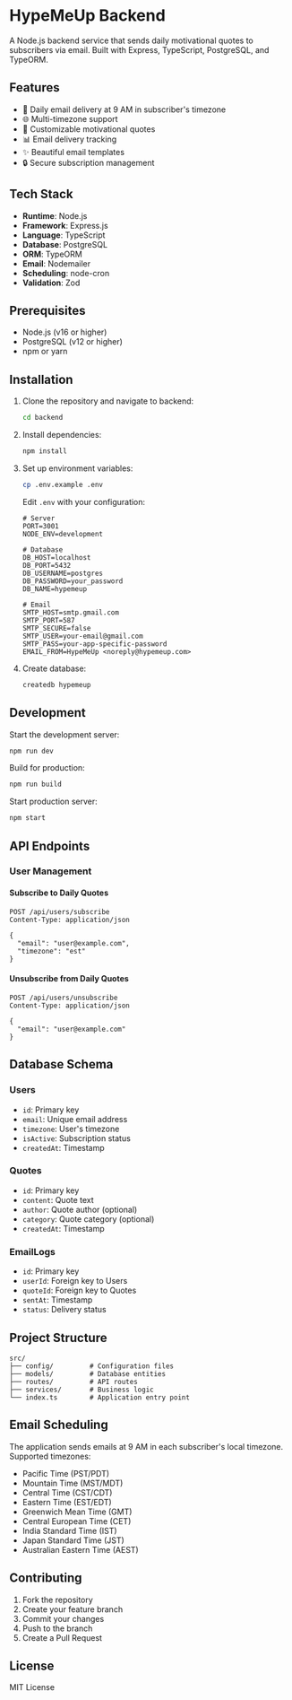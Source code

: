 # HypeMeUp Backend

A Node.js backend service that sends daily motivational quotes to subscribers via email. Built with Express, TypeScript, PostgreSQL, and TypeORM.

## Features

- 📧 Daily email delivery at 9 AM in subscriber's timezone
- 🌐 Multi-timezone support
- 📝 Customizable motivational quotes
- 📊 Email delivery tracking
- ✨ Beautiful email templates
- 🔒 Secure subscription management

## Tech Stack

- **Runtime**: Node.js
- **Framework**: Express.js
- **Language**: TypeScript
- **Database**: PostgreSQL
- **ORM**: TypeORM
- **Email**: Nodemailer
- **Scheduling**: node-cron
- **Validation**: Zod

## Prerequisites

- Node.js (v16 or higher)
- PostgreSQL (v12 or higher)
- npm or yarn

## Installation

1. Clone the repository and navigate to backend:

   ```bash
   cd backend
   ```

2. Install dependencies:

   ```bash
   npm install
   ```

3. Set up environment variables:

   ```bash
   cp .env.example .env
   ```

   Edit `.env` with your configuration:

   ```env
   # Server
   PORT=3001
   NODE_ENV=development

   # Database
   DB_HOST=localhost
   DB_PORT=5432
   DB_USERNAME=postgres
   DB_PASSWORD=your_password
   DB_NAME=hypemeup

   # Email
   SMTP_HOST=smtp.gmail.com
   SMTP_PORT=587
   SMTP_SECURE=false
   SMTP_USER=your-email@gmail.com
   SMTP_PASS=your-app-specific-password
   EMAIL_FROM=HypeMeUp <noreply@hypemeup.com>
   ```

4. Create database:
   ```bash
   createdb hypemeup
   ```

## Development

Start the development server:

```bash
npm run dev
```

Build for production:

```bash
npm run build
```

Start production server:

```bash
npm start
```

## API Endpoints

### User Management

#### Subscribe to Daily Quotes

```http
POST /api/users/subscribe
Content-Type: application/json

{
  "email": "user@example.com",
  "timezone": "est"
}
```

#### Unsubscribe from Daily Quotes

```http
POST /api/users/unsubscribe
Content-Type: application/json

{
  "email": "user@example.com"
}
```

## Database Schema

### Users

- `id`: Primary key
- `email`: Unique email address
- `timezone`: User's timezone
- `isActive`: Subscription status
- `createdAt`: Timestamp

### Quotes

- `id`: Primary key
- `content`: Quote text
- `author`: Quote author (optional)
- `category`: Quote category (optional)
- `createdAt`: Timestamp

### EmailLogs

- `id`: Primary key
- `userId`: Foreign key to Users
- `quoteId`: Foreign key to Quotes
- `sentAt`: Timestamp
- `status`: Delivery status

## Project Structure

```
src/
├── config/         # Configuration files
├── models/         # Database entities
├── routes/         # API routes
├── services/       # Business logic
└── index.ts        # Application entry point
```

## Email Scheduling

The application sends emails at 9 AM in each subscriber's local timezone. Supported timezones:

- Pacific Time (PST/PDT)
- Mountain Time (MST/MDT)
- Central Time (CST/CDT)
- Eastern Time (EST/EDT)
- Greenwich Mean Time (GMT)
- Central European Time (CET)
- India Standard Time (IST)
- Japan Standard Time (JST)
- Australian Eastern Time (AEST)

## Contributing

1. Fork the repository
2. Create your feature branch
3. Commit your changes
4. Push to the branch
5. Create a Pull Request

## License

MIT License
